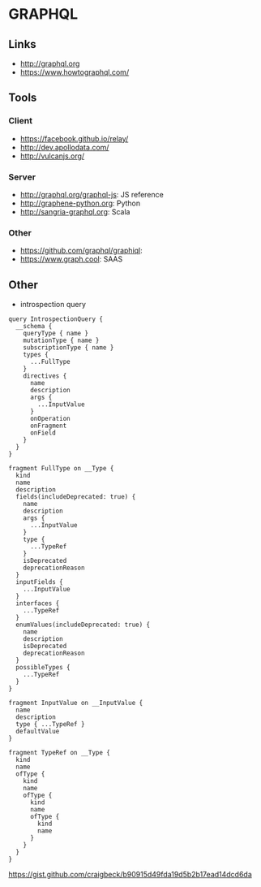 # GRAPHQL


## Links

* http://graphql.org
* https://www.howtographql.com/



## Tools


### Client

* https://facebook.github.io/relay/
* http://dev.apollodata.com/
* http://vulcanjs.org/

### Server

* http://graphql.org/graphql-js: JS reference
* http://graphene-python.org: Python
* http://sangria-graphql.org: Scala

### Other

* https://github.com/graphql/graphiql:
* https://www.graph.cool: SAAS

## Other

* introspection query
```
query IntrospectionQuery {
  __schema {
    queryType { name }
    mutationType { name }
    subscriptionType { name }
    types {
      ...FullType
    }
    directives {
      name
      description
      args {
        ...InputValue
      }
      onOperation
      onFragment
      onField
    }
  }
}

fragment FullType on __Type {
  kind
  name
  description
  fields(includeDeprecated: true) {
    name
    description
    args {
      ...InputValue
    }
    type {
      ...TypeRef
    }
    isDeprecated
    deprecationReason
  }
  inputFields {
    ...InputValue
  }
  interfaces {
    ...TypeRef
  }
  enumValues(includeDeprecated: true) {
    name
    description
    isDeprecated
    deprecationReason
  }
  possibleTypes {
    ...TypeRef
  }
}

fragment InputValue on __InputValue {
  name
  description
  type { ...TypeRef }
  defaultValue
}

fragment TypeRef on __Type {
  kind
  name
  ofType {
    kind
    name
    ofType {
      kind
      name
      ofType {
        kind
        name
      }
    }
  }
}
```

https://gist.github.com/craigbeck/b90915d49fda19d5b2b17ead14dcd6da